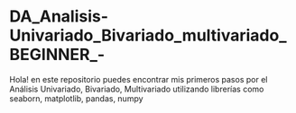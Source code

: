 # DA_Analisis-Univariado_Bivariado_multivariado_BEGINNER_-
Hola! en este repositorio puedes encontrar mis primeros pasos por el Análisis Univariado, Bivariado, Multivariado utilizando librerías como seaborn, matplotlib, pandas, numpy

